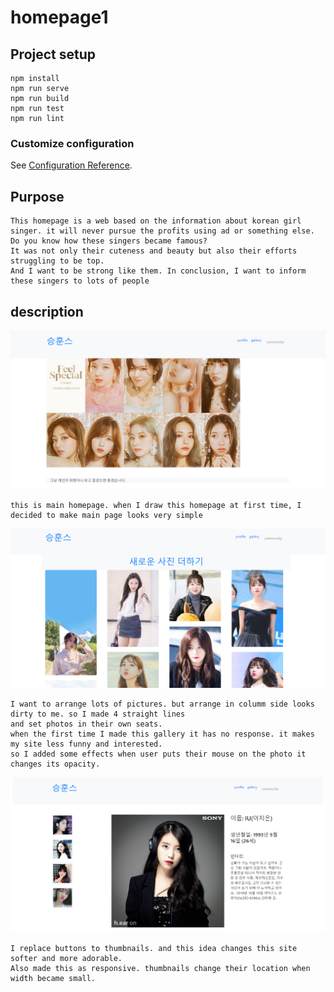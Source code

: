 # homepage1

## Project setup
```
npm install
npm run serve
npm run build
npm run test
npm run lint
```

### Customize configuration
See [Configuration Reference](https://cli.vuejs.org/config/).

## Purpose
```
This homepage is a web based on the information about korean girl singer. it will never pursue the profits using ad or something else. 
Do you know how these singers became famous? 
It was not only their cuteness and beauty but also their efforts struggling to be top.
And I want to be strong like them. In conclusion, I want to inform these singers to lots of people
```

## description

![main0](/src/assets/img/screenShot/mian0.PNG)
```
this is main homepage. when I draw this homepage at first time, I decided to make main page looks very simple

```

![gallery0](/src/assets/img/screenShot/gallery0.PNG)
```
I want to arrange lots of pictures. but arrange in columm side looks dirty to me. so I made 4 straight lines 
and set photos in their own seats. 
when the first time I made this gallery it has no response. it makes my site less funny and interested. 
so I added some effects when user puts their mouse on the photo it changes its opacity.

```
![profile0](/src/assets/img/screenShot/profile0.PNG)
```
I replace buttons to thumbnails. and this idea changes this site softer and more adorable.
Also made this as responsive. thumbnails change their location when width became small.

```

